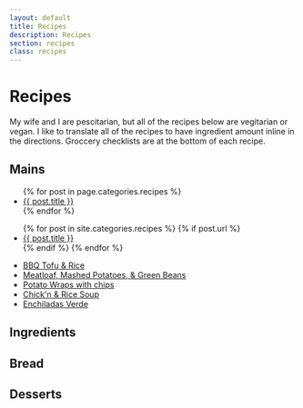 ```yaml
---
layout: default
title: Recipes
description: Recipes
section: recipes
class: recipes
---
```


<div class="article" markdown="1">

# Recipes
My wife and I are pescitarian, but all of the recipes below are vegitarian or vegan. I like to translate all of the recipes to have ingredient amount inline in the directions. Groccery checklists are at the bottom of each recipe.

## Mains
<ul class="post-list">
{% for post in page.categories.recipes %}
  <li><article><a href="{{ site.url }}{{ post.url }}">{{ post.title }}</a></article></li>
{% endfor %}
</ul>

<ul>
  {% for post in site.categories.recipes %}
    {% if post.url %}
        <li><a href="{{ post.url }}">{{ post.title }}</a></li>
    {% endif %}
  {% endfor %}
</ul>

* [BBQ Tofu & Rice](./bbq-tofu-rice)
* [Meatloaf, Mashed Potatoes, & Green Beans](./meatloaf)
* [Potato Wraps with chips](./potato-wraps)
* [Chick'n & Rice Soup](./chickn-and-rice-soup)
* [Enchiladas Verde](./enchiladas-verde)

## Ingredients
## Bread
## Desserts

</div>
